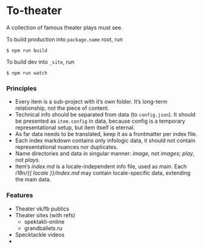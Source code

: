 # To-theater

A collection of famous theater plays must see.

To build production into `package.name` root, run

```
$ npm run build
```

To build dev into `_site`, run

```
$ npm run watch
```

### Principles

* Every item is a sub-project with it’s own folder. It’s long-term relationship, not the piece of content.
* Technical info should be separated from data (to `config.json`). It should be presented as `item.config` in data, because config is a temporary representational setup, but item itself is eternal.
* As far data needs to be translated, keep it as a frontmatter per index file.
* Each index markdown contains only infologic data, it should not contain representational nuances nor duplicates.
* Name directories and data in singular manner: _image_, not _images_; _play_, not _plays_.
* Item’s _index.md_ is a locale-independent info file, used as main. Each _i18n/{{ locale }}/index.md_ may contain locale-specific data, extending the main data.


### Features

* Theater vk/fb publics
* Theater sites (with refs)
	* spektakli-online
	* grandballets.ru
* Specktackle videos
*